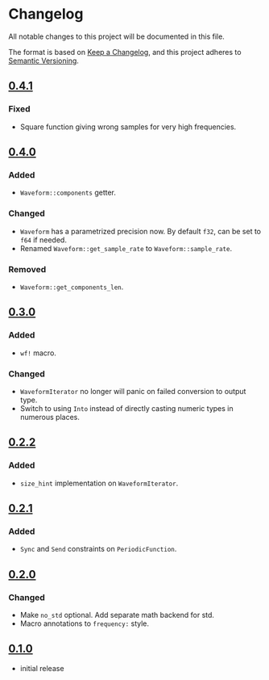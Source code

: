 # Changelog

All notable changes to this project will be documented in this file.

The format is based on [Keep a Changelog],
and this project adheres to [Semantic Versioning].

## [0.4.1]

### Fixed

- Square function giving wrong samples for very high frequencies.


## [0.4.0]

### Added

- `Waveform::components` getter.

### Changed

- `Waveform` has a parametrized precision now. By default `f32`, can be set to `f64` if needed.
- Renamed `Waveform::get_sample_rate` to `Waveform::sample_rate`.

### Removed

- `Waveform::get_components_len`.



## [0.3.0]

### Added

- `wf!` macro.

### Changed

- `WaveformIterator` no longer will panic on failed conversion to output type.
- Switch to using `Into` instead of directly casting numeric types in numerous places.

## [0.2.2]

### Added

- `size_hint` implementation on `WaveformIterator`.

## [0.2.1]

### Added

- `Sync` and `Send` constraints on `PeriodicFunction`.


## [0.2.0]

### Changed

- Make `no_std` optional. Add separate math backend for std.
- Macro annotations to `frequency:` style.

## [0.1.0]

- initial release

<!-- Links -->
[keep a changelog]: https://keepachangelog.com/en/1.0.0/
[semantic versioning]: https://semver.org/spec/v2.0.0.html

<!-- Versions -->
[unreleased]: https://github.com/spitfire05/wavegen-rs/compare/0.4.1...HEAD
[0.4.1]: https://github.com/spitfire05/wavegen-rs/compare/0.4.0...0.4.1
[0.4.0]: https://github.com/spitfire05/wavegen-rs/compare/0.3.0...0.4.0
[0.3.0]: https://github.com/spitfire05/wavegen-rs/compare/0.2.2...0.3.0
[0.2.2]: https://github.com/spitfire05/wavegen-rs/compare/0.2.1...0.2.2
[0.2.1]: https://github.com/spitfire05/wavegen-rs/compare/0.2.0...0.2.1
[0.2.0]: https://github.com/spitfire05/wavegen-rs/compare/0.1.0...0.2.0
[0.1.0]: https://github.com/spitfire05/wavegen-rs/releases/tag/0.1.0